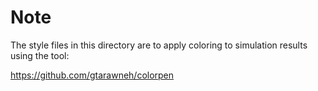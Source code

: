 # Note

The style files in this directory are to apply coloring to simulation results
using the tool:

https://github.com/gtarawneh/colorpen
